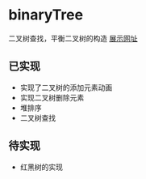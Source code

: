 # binaryTree

二叉树查找，平衡二叉树的构造
[展示网址](https://xiaojiezhou2017.github.io/binaryTree/)

## 已实现

- 实现了二叉树的添加元素动画
- 实现二叉树删除元素
- 堆排序
- 二叉树查找

## 待实现

- 红黑树的实现
